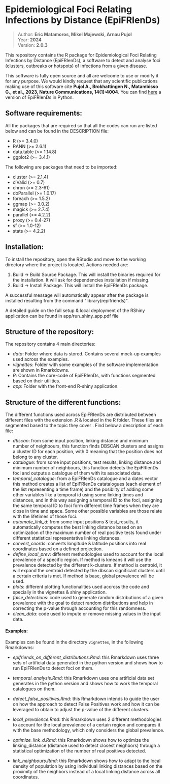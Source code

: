 # Epidemiological Foci Relating Infections by Distance (EpiFRIenDs)

> Author: **Eric Matamoros, Mikel Majewski, Arnau Pujol**  
> Year: **2024**  
> Version: **2.0.3**  

This repository contains the R package for Epidemiological Foci Relating Infections by Distance (EpiFRIenDs), a software to detect and analyse foci (clusters, outbreaks or hotspots) of infections from a given disease.

This software is fully open source and all are welcome to use or modify it for any purpose. We would kindly request that any scientific publications making use of this software cite **Pujol A., Brokhattingen N., Matambisso G., et al., 2023, Nature Communications, 14(1):4004**. You can find
[here](https://github.com/arnaupujol/epifriends) a version of EpiFRIenDs in Python. 

Software requirements:
----------------------
All the packages that are required so that all the codes can run are listed below and can be found in the
DESCRIPTION file:
- R (>= 3.4.0)
- RANN (>= 2.6.1)
- data.table (>= 1.14.8)
- ggplot2 (>= 3.4.1)

The following are packages that need to be imported:
- cluster (>= 2.1.4)
- clValid (>= 0.7)
- chron (>= 2.3-61)
- doParallel (>= 1.0.17)
- foreach (>= 1.5.2)
- ggmap (>= 3.0.2)
- magick (>= 2.7.4)
- parallel (>= 4.2.2)
- proxy (>= 0.4-27)
- sf (>= 1.0-12)
- stats (>= 4.2.2)


Installation:
----------------------
To install the repository, open the RStudio and move to the working directory where the project is located. Actions needed are:
1. Build -> Build Source Package. This will install the binaries required for the installation. It will ask for dependencies installation if missing.
2. Build -> Install Package. This will install the EpiFRIenDs package. 

A successful message will automatically appear after the package is installed resulting from the command "library(repifriends)".

A detailed guide on the full setup & local deployment of the RShiny application can be found in app/run_shiny_app.pdf file


Structure of the repository:
----------------------------
The repository contains 4 main directories:
- *data*: Folder where data is stored. Contains several mock-up examples used across the examples.
- *vignettes*: Folder with some examples of the software implementation are shown in Rmarkdowns. 
- *R*: Contains the core-code of EpiFRIenDs, with functions segmented based on their utilities.
- *app*: Folder with the front-end R-shiny application.

Structure of the different functions:
----------------------------
The different functions used across EpiFRIenDs are distributed between different files with the extension .R & located in the R folder. These files are segmented based to the topic they cover . Find below a description of each file:

- *dbscan*: from some input position, linking distance and minimum number of neighbours, this function finds DBSCAN clusters and assigns a cluster ID for each position, with 0 meaning that the position does not belong to any cluster.
- *catalogue*: from some input positions, test results, linking distance and minimum number of neighbours, this function detects the EpiFRIenDs foci and outputs a catalogue of them with its associated data.
- *temporal_catalogue*: from a EpiFRIenDs catalogue and a dates vector this method creates a list of EpiFRIenDs catatalogues (each element of the   list representing a time frame) and the posiblity of adding some other  variables like a temporal id using some linking times and distances,  and in this way assigning a temporal ID to the foci, assigning the same temporal ID to foci form different time frames when they are close in time and space. Some other possible variables are those relate with the lifetimes of those foci.
- *automate_link_d*: from some input positions & test_results, it automatically computes the best linking distance based on an optimization of the maximum number of real positive tests found under different statistical representative linking distances.
- *convert_coords*: converts longitude & latitude positions into real coordinates based on a defined projection.
- *define_local_prev*: different methodologies used to account for the local prevalence of a specific region. If method is kmeans it will use the prevalence detected by the different k-clusters. If method is centroid, it will expand the centroid detected by the dbscan significant clusters until a certain criteria is met. If method is base, global prevalence will be used.
- *plots*: different plotting functionalities used accross the code and specially in the vignettes & shiny application.
- *false_detections*: code used to generate random distributions of a given prevalence with the goal to detect random distributions and help in correcting the p-value through accounting for this randomness.
- *clean_data*: code used to impute or remove missing values in the input data.

#### Examples:

Examples can be found in the directory `vignettes`, in the following Rmarkdowns:

- *epifriends_on_different_distributions.Rmd*: this Rmarkdown uses three sets of artificial data generated in the python version and shows how to run EpiFRIenDs to detect foci on them.

- *temporal_analysis.Rmd*: this Rmarkdown uses one artificial data set generates in the python version and shows how to work the temporal catalogues on them.

- *detect_false_positives.Rmd*: this Rmarkdown intends to guide the user on how the approach to detect False Positives work and how it can be leveraged to obtain to adjust the p-value of the different clusters.

- *local_prevalence.Rmd*: this Rmarkdown uses 2 different methodologies to account for the local prevalence of a certain region and compares it with the base methodology, which only considers the global prevalence.

- *optimize_link_d.Rmd*: this Rmarkdown shows how to optimize the linking_distance (distance used to detect closest neighbors) through a statistical optimization of the number of real positives detected.

- *link_neighbours.Rmd*: this Rmarkdown shows how to adapt to the local density of population by using individual linking distances based on the proximity of the neighbors instead of a local linking distance across all coordinates. 
